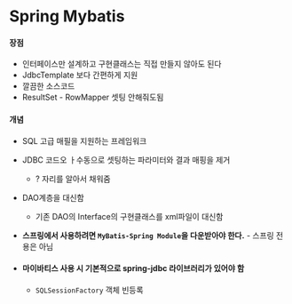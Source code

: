 # Spring Mybatis

#### 장점

- 인터페이스만 설계하고 구현클래스는 직접 만들지 않아도 된다 
- JdbcTemplate 보다 간편하게 지원
- 깔끔한 소스코드
- ResultSet - RowMapper 셋팅 안해줘도됨



#### 개념

- SQL 고급 매필을 지원하는 프레임워크

- JDBC 코드오 ㅏ수동으로 셋팅하는 파라미터와 결과 매핑을 제거 

  - ? 자리를 알아서 채워줌

- DAO계층을 대신함 

  - 기존 DAO의 Interface의 구현클래스를 xml파일이 대신함 

- **스프링에서 사용하려면 `MyBatis-Spring Module`을 다운받아야 한다.** - 스프링 전용은 아님

- #### 마이바티스 사용 시 기본적으로 spring-jdbc 라이브러리가 있어야 함 

  - `SQLSessionFactory` 객체 빈등록

